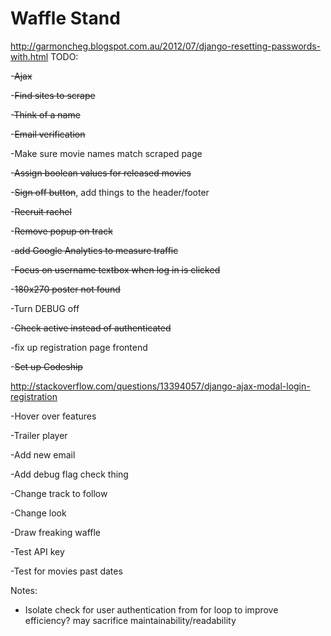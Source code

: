 Waffle Stand  
==============
http://garmoncheg.blogspot.com.au/2012/07/django-resetting-passwords-with.html 
TODO:

-~~Ajax~~

-~~Find sites to scrape~~

-~~Think of a name~~

-~~Email verification~~

-Make sure movie names match scraped page

-~~Assign boolean values for released movies~~

-~~Sign off button~~, add things to the header/footer

-~~Recruit rachel~~

-~~Remove popup on track~~

-~~add Google Analytics to measure traffic~~

-~~Focus on username textbox when log in is clicked~~

-~~180x270 poster not found~~

-Turn DEBUG off

-~~Check active instead of authenticated~~

-fix up registration page frontend

-~~Set up Codeship~~

http://stackoverflow.com/questions/13394057/django-ajax-modal-login-registration

-Hover over features

-Trailer player

-Add new email

-Add debug flag check thing

-Change track to follow

-Change look

-Draw freaking waffle

-Test API key

-Test for movies past dates

Notes:

- Isolate check for user authentication from for loop to improve efficiency? may sacrifice maintainability/readability
